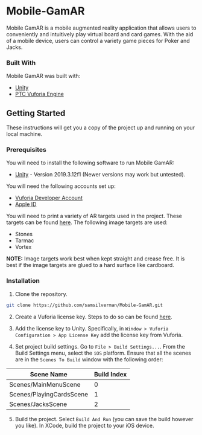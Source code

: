# Mobile-GamAR

Mobile GamAR is a mobile augmented reality application that allows users to conveniently and intuitively play virtual board and card games. With the aid of a mobile device, users can control a variety game pieces for Poker and Jacks.

### Built With

Mobile GamAR was built with:

* [Unity](https://unity.com)
* [PTC Vuforia Engine](https://library.vuforia.com/articles/Training/getting-started-with-vuforia-in-unity.html)

## Getting Started

These instructions will get you a copy of the project up and running on your local machine.

### Prerequisites

You will need to install the following software to run Mobile GamAR:

* [Unity](https://unity3d.com/get-unity/download/archive) - Version 2019.3.12f1 (Newer versions may work but untested).

You will need the following accounts set up:
* [Vuforia Developer Account](https://developer.vuforia.com/vui/auth/login)
* [Apple ID](https://support.apple.com/en-us/HT204316)

You will need to print a variety of AR targets used in the project. These targets can be found [here](Misc/ImageTargets.pdf). The following image targets are used:

* Stones
* Tarmac
* Vortex

**NOTE:** Image targets work best when kept straight and crease free. It is best if the image targets are glued to a hard surface like cardboard.

### Installation

1. Clone the repository.

```bash
git clone https://github.com/samsilverman/Mobile-GamAR.git
```

2. Create a Vuforia license key. Steps to do so can be found [here](https://library.vuforia.com/articles/Training/Vuforia-License-Manager.html).

3. Add the license key to Unity. Specifically, in `Window > Vuforia Configuration > App License Key` add the license key from Vuforia.

4. Set project build settings. Go to `File > Build Settings...`. From the Build Settings menu, select the `iOS` platform. Ensure that all the scenes are in the `Scenes To Build` window with the following order:

| Scene Name      | Build Index |
| ----------- | ----------- |
| Scenes/MainMenuScene      | 0       |
| Scenes/PlayingCardsScene   | 1        |
| Scenes/JacksScene   | 2        |

5. Build the project. Select `Build And Run` (you can save the build however you like). In XCode, build the project to your iOS device.